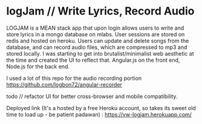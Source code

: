 # logJam // Write Lyrics, Record Audio

LOGJAM is a MEAN stack app that upon login allows users to write and store lyrics in a mongo database on mlabs.  User sessions are stored on redis and hosted on heroku. Users can update and delete songs from the database, and can record audio files, which are compressed to mp3 and stored locally.   I was starting to get into brutalist/minimalist web aesthetic at the time and created the UI to reflect that.  Angular.js on the front end, Node.js for the back end. 

I used a lot of this repo for the audio recording portion https://github.com/logbon72/angular-recorder

todo // refactor UI for better cross-browser and mobile compatibility. 

Deployed link (It's a hosted by a free Heroku account, so takes its sweet old time to load up - be patient padawan) :  https://vw-logjam.herokuapp.com/
